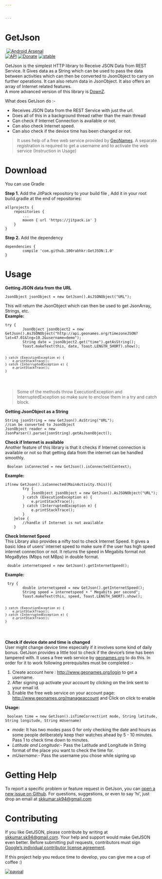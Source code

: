 ```yaml
---


---
```


<h1 id="getjson">GetJson</h1>
<p><a href="https://jitpack.io/#100rabhkr/GetJSON"><img src="https://jitpack.io/v/100rabhkr/GetJSON.svg" alt=""></a>  <a href="https://android-arsenal.com/details/1/6730"><img src="https://img.shields.io/badge/Android%20Arsenal-GetJSON-green.svg?style=flat" alt="Android Arsenal"></a><br>
<a href="https://android-arsenal.com/api?level=15"><img src="https://img.shields.io/badge/API-15%2B-blue.svg?style=flat" alt="API"></a> <a href="http://paypal.me/100rabhkr"><img src="https://img.shields.io/badge/Donate-PayPal-green.svg" alt="Donate"></a> <a href="http://github.com/badges/stability-badges"><img src="http://badges.github.io/stability-badges/dist/stable.svg" alt="stable"></a></p>
<p>GetJson is the simplest HTTP library to Receive JSON Data from REST Service. It Gives data as a String which can be used to pass the data between activities which can then be converted to JsonObject to carry on further operations. It can also return data in JsonObject. It also offers an array of Internet related features.<br>
A more advanced version of this library is <a href="https://github.com/100rabhkr/DownZLibrary">DownZ</a>.</p>
<p>What does GetJson do :-</p>
<ul>
<li>Receives JSON Data from the REST Service with just the url.</li>
<li>Does all of this in a background thread rather than the main thread</li>
<li>Can check if Internet Connection is available or not.</li>
<li>Can also check Internet speed.</li>
<li>Can also check if the device time has been changed or not.</li>
</ul>
<blockquote>
<p>It uses help of a free web service provided by <a href="http://www.geonames.org">GeoNames</a>. A separate registration is required to get a username and to activate the web service (Instruction in Usage)</p>
</blockquote>
<h1 id="download">Download</h1>
<p>You can use Gradle</p>
<p><strong>Step 1.</strong> Add the JitPack repository to your build file , Add it in your root build.gradle at the end of repositories:</p>
<pre><code>allprojects {
	repositories {
		...
		maven { url 'https://jitpack.io' }
	}
}
</code></pre>
<p><strong>Step 2.</strong> Add the dependency</p>
<pre><code>dependencies {
        compile 'com.github.100rabhkr:GetJSON:1.0'
}
</code></pre>
<h1 id="usage">Usage</h1>
<p><strong>Getting JSON data from the URL</strong></p>
<pre><code>JsonObject jsonObject = new GetJson().AsJSONObject("URL");
</code></pre>
<p>This will return the JsonObject which can then be used to get JsonArray, Strings, etc.<br>
<strong>Example:</strong></p>
<pre><code>try {
        JsonObject jsonObject2 = new GetJson().AsJSONObject("http://api.geonames.org/timezoneJSON?lat=47.01&amp;lng=10.2&amp;username=demo");
        String date = jsonObject2.get("time").getAsString();
        Toast.makeText(this, date, Toast.LENGTH_SHORT).show();

    } catch (ExecutionException e) {
        e.printStackTrace();
    } catch (InterruptedException e) {
        e.printStackTrace();
    }
</code></pre>
<blockquote>
<p>Some of the methods throw ExecutionException and InterruptedException so make sure to enclose them in a try and catch block.</p>
</blockquote>
<p><strong>Getting JsonObject as a String</strong></p>
<pre><code>String jsonString = new GetJson().AsString("URL");
//can be converted to JsonObject
JsonObject reader = new JsonParser().parse(jsonString).getAsJsonObject();
</code></pre>
<p><strong>Check if Internet is available</strong><br>
Another feature of this library is that it checks if Internet connection is available or not so that getting data from the internet can be handled smoothly.</p>
<pre><code> Boolean isConnected = new GetJson().isConnected(Context);
</code></pre>
<p><strong>Example:</strong></p>
<pre><code>if(new GetJson().isConnected(MainActivity.this)){
        try {
            JsonObject jsonObject = new GetJson().AsJSONObject("URL");
        } catch (ExecutionException e) {
            e.printStackTrace();
        } catch (InterruptedException e) {
            e.printStackTrace();
        }
    }else {
        //handle if Internet is not available
    }
</code></pre>
<p><strong>Check Internet Speed</strong><br>
This Library also provides a nifty tool to check Internet Speed. It gives a basic Idea of users’ internet speed to make sure if the user has high speed internet connection or not. It returns the speed in Megabits format not MegaBytes (Mbps not MBps) in double format.</p>
<pre><code> double internetspeed = new GetJson().getInternetSpeed();
</code></pre>
<p><strong>Example:</strong></p>
<pre><code> try {
        double internetspeed = new GetJson().getInternetSpeed();
        String speed = internetspeed + " Megabits per second";
        Toast.makeText(this, speed, Toast.LENGTH_SHORT).show();
        
    } catch (ExecutionException e) {
        e.printStackTrace();
    } catch (InterruptedException e) {
        e.printStackTrace();
    }
</code></pre>
<p><strong>Check if device date and time is changed</strong><br>
User might change device time especially if it involves some kind of daily bonus. GetJson provides a little tool to check if the device’s time has been tampered with. It uses a free web service by <a href="http://geonames.org">geonames.org</a> to do this. In order for it to work following prerequisites must be completed :-</p>
<ol>
<li>Create account here : <a href="http://www.geonames.org/login">http://www.geonames.org/login</a> to get a username.</li>
<li>After signing up activate your account by clicking on the link sent to your email id.</li>
<li>Enable the free web service on your account page: <a href="http://www.geonames.org/manageaccount">http://www.geonames.org/manageaccount</a> and Click on click to enable</li>
</ol>
<p><strong>Usage:</strong></p>
<pre><code> boolean time = new GetJson().isTimeCorrect(int mode, String latitude, String longitude, String mUsername)
</code></pre>
<ul>
<li><em>mode:</em> It has two modes pass 0 for only checking the date and hours as some people deliberately keep their watches ahead by 5 - 10 minutes. Pass 1 to check time down to minutes.</li>
<li><em>Latitude and Longitude:-</em> Pass the Latitude and Longitude in String format of the place you want to check the time for.</li>
<li><em>mUsername:-</em> Pass the username you chose while signing up</li>
</ul>
<blockquote></blockquote>
<h1 id="getting-help">Getting Help</h1>
<p>To report a specific problem or feature request in GetJson, you can <a href="https://github.com/100rabhkr/GetJSON/issues/new">open a new issue on Github</a>. For questions, suggestions, or even to say ‘hi’, just drop an email at <a href="mailto:skkumar.sk94@gmail.com">skkumar.sk94@gmail.com</a></p>
<h1 id="contributing">Contributing</h1>
<p>If you like GetJSON, please contribute by writing at <a href="mailto:skkumar.sk94@gmail.com">skkumar.sk94@gmail.com</a>. Your help and support would make GetJSON even better. Before submitting pull requests, contributors must sign <a href="https://cla.developers.google.com/about/google-individual">Google’s individual contributor license agreement</a>.</p>
<p>If this project help you reduce time to develop, you can give me a cup of coffee :)</p>
<p><a href="https://www.paypal.me/100rabhkr"><img src="https://www.paypalobjects.com/en_US/i/btn/btn_donateCC_LG.gif" alt="paypal"></a></p>

